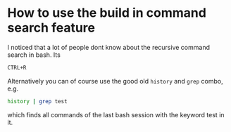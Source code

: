 # How to use the build in command search feature

I noticed that a lot of people dont know about the recursive command search in bash. Its

```bash
CTRL+R
```

Alternatively you can of course use the good old ```history``` and ```grep``` combo, e.g.

```bash
history | grep test

```

which finds all commands of the last bash session with the keyword test in it.
